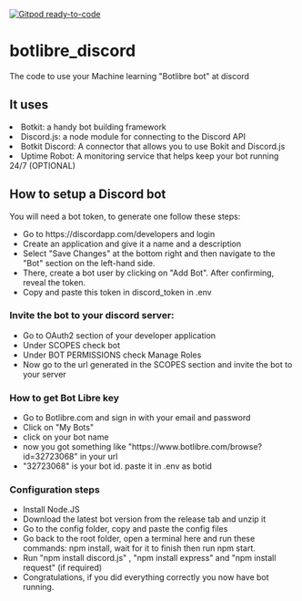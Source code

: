 [![Gitpod ready-to-code](https://img.shields.io/badge/Gitpod-ready--to--code-blue?logo=gitpod)](https://gitpod.io/#https://github.com/supreen/botlibre_discord)

# botlibre_discord
The code to use your Machine learning "Botlibre bot" at discord

<h2>It uses</h2>

<li>Botkit: a handy bot building framework</li>
<li>Discord.js: a node module for connecting to the Discord API</li>
<li>Botkit Discord: A connector that allows you to use Bokit and Discord.js</li>
<li>Uptime Robot: A monitoring service that helps keep your bot running 24/7 (OPTIONAL)</li>
  </ul>
  
 <h2>How to setup a Discord bot</h2>
<p>You will need a bot token, to generate one follow these steps:</p>

<ul>
<li>Go to https://discordapp.com/developers and login</li>
<li>Create an application and give it a name and a description</li>
<li>Select "Save Changes" at the bottom right and then navigate to the "Bot" section on the left-hand side.</li>
<li>There, create a bot user by clicking on "Add Bot". After confirming, reveal the token.</li>
<li>Copy and paste this token in discord_token in .env</li>
</ul>
<h3>Invite the bot to your discord server:</h3>
<ul>
<li>Go to OAuth2 section of your developer application</li>
<li>Under SCOPES check bot</li>
<li>Under BOT PERMISSIONS check Manage Roles</li>
<li>Now go to the url generated in the SCOPES section and invite the bot to your server</li>
</ul>
<h3> How to get Bot Libre key </h3>
<ul>
<li>Go to Botlibre.com and sign in with your email and password</li>
  <li>Click on "My Bots"</li>
  <li> click on your bot name </li>
  <li> now you got something like "https://www.botlibre.com/browse?id=32723068" in your url</li>
  <li> "32723068" is your bot id. paste it in .env as botid</li>
  </ul>


<h3>Configuration steps</h3>
<ul>
<li>Install Node.JS</li>
<li>Download the latest bot version from the release tab and unzip it</li>
<li>Go to the config folder, copy and paste the config files</li>
<li>Go back to the root folder, open a terminal here and run these commands: npm install, wait for it to finish then run npm start.</li>
<li> Run "npm install discord.js" , "npm install express" and "npm install request" (if required) </li>
<li>Congratulations, if you did everything correctly you now have bot running.</li>
</ul>

